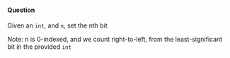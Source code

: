 #### Question

Given an `int`, and `n`, set the nth bit

Note: n is 0-indexed, and we count right-to-left, from the least-significant bit in the provided `int`
